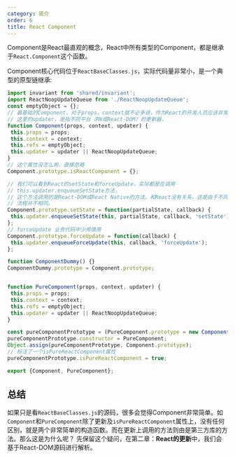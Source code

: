 ```yaml
---
category: 简介
order: 6
title: React Component
---
```


Component是React最直观的概念，React中所有类型的Component，都是继承于`React.Component`这个函数。

Component核心代码位于`ReactBaseClasses.js`，实际代码量非常小，是一个典型的原型链继承:

 ```js
import invariant from 'shared/invariant';
import ReactNoopUpdateQueue from './ReactNoopUpdateQueue';
const emptyObject = {};
// 最基础的Component，对于props，context就不必多说，作为React的开发人员应该非常熟悉
// 这里的updater，是指不同平台（RN或React-DOM）的更新器，
function Component(props, context, updater) {
  this.props = props;
  this.context = context;
  this.refs = emptyObject;
  this.updater = updater || ReactNoopUpdateQueue;
}
// 这个属性没怎么用，直接忽略
Component.prototype.isReactComponent = {};

// 我们可以看到React的setState和forceUpdate，实际都是在调用
// this.updater.enqueueSetState方法，
// 这个方法调用的是React-DOM或React Native的方法，和React没有关系，这是由于不同的平台渲染
// 流程并不相同。
Component.prototype.setState = function(partialState, callback) {
  this.updater.enqueueSetState(this, partialState, callback, 'setState');
};
// forceUpdate 业务代码中少用慎用
Component.prototype.forceUpdate = function(callback) {
  this.updater.enqueueForceUpdate(this, callback, 'forceUpdate');
};

function ComponentDummy() {}
ComponentDummy.prototype = Component.prototype;


function PureComponent(props, context, updater) {
  this.props = props;
  this.context = context;
  this.refs = emptyObject;
  this.updater = updater || ReactNoopUpdateQueue;
}

const pureComponentPrototype = (PureComponent.prototype = new ComponentDummy());
pureComponentPrototype.constructor = PureComponent;
Object.assign(pureComponentPrototype, Component.prototype);
// 标注了一个isPureReactComponent属性
pureComponentPrototype.isPureReactComponent = true;

export {Component, PureComponent};
 ```

 ## 总结

 如果只是看`ReactBaseClasses.js`的源码，很多会觉得Component非常简单。如`Component`和`PureComponent`除了更新及`isPureReactComponent`属性上，没有任何区别，就是两个非常简单的构造函数。而在更新上调用的方法则由是第三方库的方法。那么这是为什么呢？ 先保留这个疑问，在第二章：**React的更新**中，我们会基于React-DOM源码进行解析。